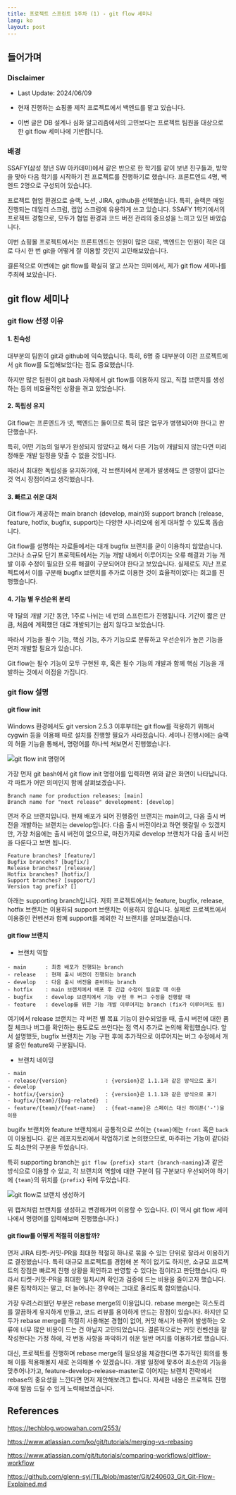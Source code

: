 ```yaml
---
title: 프로젝트 스프린트 1주차 (1) - git flow 세미나
lang: ko
layout: post
---
```


## 들어가며
### Disclaimer
- Last Update: 2024/06/09

- 현재 진행하는 쇼핑몰 제작 프로젝트에서 백엔드를 맡고 있습니다. 
- 이번 글은 DB 설계나 심화 알고리즘에서의 고민보다는 프로젝트 팀원을 대상으로 한 git flow 세미나에 기반합니다.

### 배경
SSAFY(삼성 청년 SW 아카데미)에서 같은 반으로 한 학기를 같이 보낸 친구들과, 방학을 맞아 다음 학기를 시작하기 전 프로젝트를 진행하기로 했습니다. 프론트엔드 4명, 백엔드 2명으로 구성되어 있습니다.

프로젝트 협업 환경으로 슬랙, 노션, JIRA, github을 선택했습니다. 특히, 슬랙은 매일 진행되는 데일리 스크럼, 랩업 스크럼에 유용하게 쓰고 있습니다. SSAFY 1학기에서의 프로젝트 경험으로, 모두가 협업 환경과 코드 버전 관리의 중요성을 느끼고 있던 바였습니다.

이번 쇼핑몰 프로젝트에서는 프론트엔드는 인원이 많은 대로, 백엔드는 인원이 적은 대로 다시 한 번 git을 어떻게 잘 이용할 것인지 고민해보았습니다.

결론적으로 이번에는 git flow를 확실히 알고 쓰자는 의미에서, 제가 git flow 세미나를 주최해 보았습니다.

## git flow 세미나
### git flow 선정 이유
#### 1. 친숙성
대부분의 팀원이 git과 github에 익숙했습니다. 특히, 6명 중 대부분이 이전 프로젝트에서 git flow를 도입해보았다는 점도 중요했습니다.

하지만 많은 팀원이 git bash 자체에서 git flow를 이용하지 않고, 직접 브랜치를 생성하는 등의 비효율적인 상황을 겪고 있었습니다.

#### 2. 독립성 유지
Git flow는  프론엔드가 넷, 백엔드는 둘이므로 특히 많은 업무가 병행되어야 한다고 판단했습니다.

특히, 어떤 기능의 일부가 완성되지 않았다고 해서 다른 기능이 개발되지 않는다면 미리 정해둔 개발 일정을 맞출 수 없을 것입니다.

따라서 최대한 독립성을 유지하기에, 각 브랜치에서 문제가 발생해도 큰 영향이 없다는 것 역시 장점이라고 생각했습니다. 

#### 3. 빠르고 쉬운 대처

Git flow가 제공하는 main branch (develop, main)와 support branch (release, feature, hotfix, bugfix, support)는 다양한 시나리오에 쉽게 대처할 수 있도록 돕습니다.

Git flow를 설명하는  자료들에서는 대개 bugfix 브랜치를 굳이 이용하지 않았습니다. 그러나 소규모 단기 프로젝트에서는 기능 개발 내에서 이루어지는 오류 해결과 기능 개발 이후 수정이 필요한 오류 해결이 구분되어야 한다고 보았습니다. 실제로도 지난 프로젝트에서 이를 구분해 bugfix 브랜치를 추가로 이용한 것이 효율적이었다는 회고를 진행했습니다.

#### 4. 기능 별 우선순위 분리

약 1달의 개발 기간 동안, 1주로 나뉘는 네 번의 스프린트가 진행됩니다. 기간이 짧은 만큼, 처음에 계획했던 대로 개발되기는 쉽지 않다고 보았습니다.

따라서 기능을 필수 기능, 핵심 기능, 추가 기능으로 분류하고 우선순위가 높은 기능을 먼저 개발할 필요가 있습니다. 

Git flow는 필수 기능이 모두 구현된 후, 혹은 필수 기능의 개발과 함께 핵심 기능을 개발하는 것에서 이점을 가집니다.

### git flow 설명

#### git flow init
Windows 환경에서도 git version 2.5.3 이후부터는 git flow를 적용하기 위해서 cygwin 등을 이용해 따로 설치를 진행할 필요가 사라졌습니다. 세미나 진행시에는 슬랙의 허들 기능을 통해서, 명령어를 하나씩 쳐보면서 진행했습니다.

![git flow init 명령어](https://github.com/glenn-syj/glenn-syj.github.io/assets/65771798/b847de3d-c83b-40c4-b2ee-7746654da043)

가장 먼저 git bash에서 git flow init 명령어를 입력하면 위와 같은 화면이 나타납니다. 각 파트가 어떤 의미인지 함께 살펴보겠습니다.

```git
Branch name for production releases: [main]
Branch name for "next release" development: [develop]
```

먼저 주요 브랜치입니다. 현재 배포가 되어 진행중인 브랜치는 main이고, 다음 출시 버전을 개발하는 브랜치는 develop입니다. 다음 출시 버전이라고 하면 헷갈릴 수 있겠지만, 가장 처음에는 출시 버전이 없으므로, 마찬가지로  develop 브랜치가 다음 출시 버전을 다룬다고 보면 됩니다.

```git
Feature branches? [feature/]
Bugfix brancehs? [bugfix/]
Release branches? [release/]
Hotfix branches? [hotfix/]
Support branches? [support/]
Version tag prefix? []
```

아래는 supporting branch입니다. 저희 프로젝트에서는 feature, bugfix, release, hotfix 브랜치는 이용하되 support 브랜치는 이용하지 않습니다. 실제로 프로젝트에서 이용중인 컨벤션과 함께 support를 제외한 각 브랜치를 살펴보겠습니다.

#### git flow 브랜치

- 브랜치 역할

```
- main      : 최종 배포가 진행되는 branch
- release   : 현재 출시 버전이 진행되는 branch
- develop   : 다음 출시 버전을 준비하는 branch
- hotfix    : main 브랜치에서 배포 후 긴급 수정이 필요할 때 이용
- bugfix    : develop 브랜치에서 기능 구현 후 버그 수정을 진행할 때
- feature   : develop를 위한 기능 개발 이루어지는 branch (fix가 이루어져도 됨)
```

여기에서 release 브랜치는 각 버전 별 목표 기능이 완수되었을 때, 출시 버전에 대한 품질 체크나 버그를 확인하는 용도로도 쓰인다는 점 역시 추가로 논의해 확립했습니다. 앞서 설명했듯, bugfix 브랜치는 기능 구현 후에 추가적으로 이루어지는 버그 수정에서 개발 중인 feature와 구분됩니다.

- 브랜치 네이밍

```
- main
- release/{version}            : {version}은 1.1.1과 같은 방식으로 표기
- develop
- hotfix/{version}             : {version}은 1.1.1과 같은 방식으로 표기
- bugfix/{team}/{bug-related}  : 
- feature/{team}/{feat-name}   : {feat-name}은 스페이스 대신 하이픈('-')을 이용
```

bugifx 브랜치와 feature 브랜치에서 공통적으로 쓰이는 `{team}`에는 `front` 혹은 `back`이 이용됩니다. 같은 레포지토리에서 작업하기로 논의했으므로, 마주하는 기능이 같더라도 최소한의 구분을 두었습니다.

특히 supporting branch는 `git flow {prefix} start {branch-naming}`과 같은 방식으로 이용할 수 있고, 각 브랜치의 역할에 대한 구분이 팀 구분보다 우선되어야 하기에 `{team}`의 위치를 `{prefix}` 뒤에 두었습니다.

![git flow로 브랜치 생성하기](https://github.com/glenn-syj/glenn-syj.github.io/assets/65771798/d1c72e6c-1949-4d79-afdf-41870ba121a7)

위 캡쳐처럼 브랜치를 생성하고 변경해가며 이용할 수 있습니다. (이 역시 git flow 세미나에서 명령어를 입력해보며 진행했습니다.)

#### git flow를 어떻게 적절히 이용할까?
먼저 JIRA 티켓-커밋-PR을 최대한 적절히 하나로 묶을 수 있는 단위로 잘라서 이용하기로 결정했습니다. 특히 대규모 프로젝트를 경험해 본 적이 없기도 하지만, 소규모 프로젝트의 장점은 빠르게 진행 상황을 확인하고 반영할 수 있다는 점이라고 판단했습니다. 따라서 티켓-커밋-PR을 최대한 일치시켜 확인과 검증에 드는 비용을 줄이고자 했습니다. 물론 집착하지는 말고, 더 늘어나는 경우에는 그대로 올리도록 합의했습니다.

가장 우려스러웠던 부분은 rebase merge의 이용입니다. rebase merge는 히스토리를 깔끔하게 유지하게 만들고, 코드 리뷰를 용이하게 만드는 장점이 있습니다. 하지만 모두가 rebase merge를 적절히 사용해본 경험이 없어, 커밋 해시가 바뀌어 발생하는 오류에 너무 많은 비용이 드는 건 아닐지 고민되었습니다. 결론적으로는 커밋 컨벤션을 잘 작성한다는 가정 하에,  각 변동 사항을 파악하기 쉬운 일반 머지를 이용하기로 했습니다. 

대신, 프로젝트를 진행하며 rebase merge의 필요성을 체감한다면 추가적인 회의를 통해 이를 적용해볼지 새로 논의해볼 수 있겠습니다. 개발 일정에 맞추어 최소한의 기능을 맞추어나가고, feature-develop-release-master로 이어지는 브랜치 전략에서 rebase의 중요성을 느낀다면 먼저 제안해보려고 합니다. 자세한 내용은 프로젝트 진행 후에 말씀 드릴 수 있게 노력해보겠습니다. 

## References

https://techblog.woowahan.com/2553/

https://www.atlassian.com/ko/git/tutorials/merging-vs-rebasing

https://www.atlassian.com/git/tutorials/comparing-workflows/gitflow-workflow

https://github.com/glenn-syj/TIL/blob/master/Git/240603_Git_Git-Flow-Explained.md

